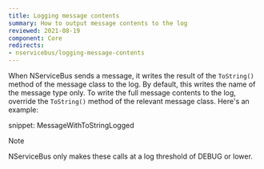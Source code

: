 ```yaml
---
title: Logging message contents
summary: How to output message contents to the log
reviewed: 2021-08-19
component: Core
redirects:
- nservicebus/logging-message-contents
---
```


When NServiceBus sends a message, it writes the result of the `ToString()` method of the message class to the log. By default, this writes the name of the message type only. To write the full message contents to the log, override the `ToString()` method of the relevant message class. Here's an example:

snippet: MessageWithToStringLogged

> [!NOTE]
> NServiceBus only makes these calls at a log threshold of DEBUG or lower.